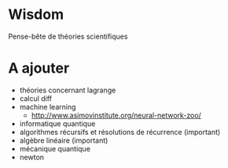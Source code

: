 # Wisdom
Pense-bête de théories scientifiques

# A ajouter 
- théories concernant lagrange
- calcul diff
- machine learning
  - http://www.asimovinstitute.org/neural-network-zoo/
- informatique quantique
- algorithmes récursifs et résolutions de récurrence (important)
- algèbre linéaire (important)
- mécanique quantique
- newton 
